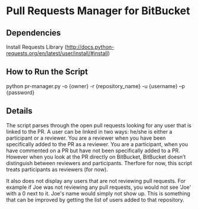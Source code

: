 Pull Requests Manager for BitBucket
==================================

Dependencies
------------
Install Requests Library (http://docs.python-requests.org/en/latest/user/install/#install)

How to Run the Script
------------
python pr-manager.py -o {owner} -r {repository_name} -u {username} –p {password}

Details
------------
The script parses through the open pull requests looking for any user that is linked to the PR. A user can be linked in two ways: he/she is either a participant or a reviewer. You are a reviewer when you have been specifically added to the PR as a reviewer. You are a participant, when you have commented on a PR but have not been specifically added to a PR. However when you look at the PR directly on BitBucket, BitBucket doesn’t distinguish between reviewers and participants. Therfore for now, this script treats participants as reviewers (for now).

It also does not display any users that are not reviewing pull requests. For example if Joe was not reviewing any pull requests, you would not see 'Joe' with a 0 next to it. Joe's name would simply not show up. This is something that can be improved by getting the list of users added to that repository.
